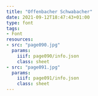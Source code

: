 ```yaml
---
title: "Offenbacher Schwabacher"
date: 2021-09-12T18:47:43+01:00
type: font
tags:
- Font
resources:
- src: "page090.jpg"
  params:
    iiif: page090/info.json
    class: sheet
- src: "page091.jpg"
  params:
    iiif: page091/info.json
    class: sheet
---
```

